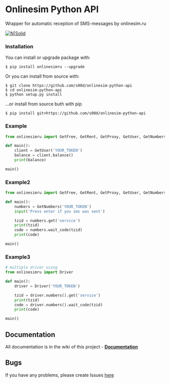# Onlinesim Python API

Wrapper for automatic reception of SMS-messages by onlinesim.ru

[![N|Solid](https://img.shields.io/pypi/pyversions/onlinesimru.svg)](https://pypi.python.org/pypi/onlinesimru)

### Installation
You can install or upgrade package with:
```
$ pip install onlinesimru --upgrade
```
Or you can install from source with:
```
$ git clone https://github.com/s00d/onlinesim-python-api
$ cd onlinesim-python-api
$ python setup.py install
```
...or install from source buth with pip
```
$ pip install git+https://github.com/s00d/onlinesim-python-api
```
### Example
```python
from onlinesimru import GetFree, GetRent, GetProxy, GetUser, GetNumbers

def main():
    client = GetUser('YOUR_TOKEN')
    balance = client.balance()
    print(balance)

main()
```

### Example2
```python
from onlinesimru import GetFree, GetRent, GetProxy, GetUser, GetNumbers

def main():
    numbers = GetNumbers('YOUR_TOKEN')
    input('Press enter if you sms was sent')

    tzid = numbers.get('service')
    print(tzid)
    code = numbers.wait_code(tzid)
    print(code)

main()
```

### Example3
```python
# multiple driver using
from onlinesimru import Driver

def main():
    driver = Driver('YOUR_TOKEN')

    tzid = driver.numbers().get('service')
    print(tzid)
    code = driver.numbers().wait_code(tzid)
    print(code)

main()
```

## Documentation

All documentation is in the wiki of this project - **[Documentation](https://github.com/s00d/onlinesim-python-api/wiki)**

## Bugs

If you have any problems, please create Issues [here](https://github.com/s00d/onlinesim-python-api/issues)  
